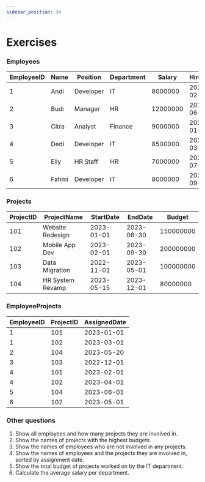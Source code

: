 ```yaml
---
sidebar_position: 34
---
```


# Exercises

### Employees

| EmployeeID | Name   | Position   | Department | Salary   | HireDate   |
|------------|--------|------------|------------|----------|------------|
| 1          | Andi   | Developer  | IT         | 8000000  | 2020-02-15 |
| 2          | Budi   | Manager    | HR         | 12000000 | 2019-06-01 |
| 3          | Citra  | Analyst    | Finance    | 9000000  | 2021-01-10 |
| 4          | Dedi   | Developer  | IT         | 8500000  | 2022-03-01 |
| 5          | Elly   | HR Staff   | HR         | 7000000  | 2023-07-01 |
| 6          | Fahmi  | Developer  | IT         | 8000000  | 2021-09-20 |

### Projects

| ProjectID | ProjectName        | StartDate  | EndDate    | Budget      |
|-----------|--------------------|------------|------------|-------------|
| 101       | Website Redesign   | 2023-01-01 | 2023-06-30 | 150000000   |
| 102       | Mobile App Dev     | 2023-02-01 | 2023-09-30 | 200000000   |
| 103       | Data Migration     | 2022-11-01 | 2023-05-01 | 100000000   |
| 104       | HR System Revamp   | 2023-05-15 | 2023-12-01 | 80000000    |

### EmployeeProjects

| EmployeeID | ProjectID | AssignedDate |
|------------|-----------|--------------|
| 1          | 101       | 2023-01-01   |
| 1          | 102       | 2023-03-01   |
| 2          | 104       | 2023-05-20   |
| 3          | 103       | 2022-12-01   |
| 4          | 101       | 2023-02-01   |
| 4          | 102       | 2023-04-01   |
| 5          | 104       | 2023-06-01   |
| 6          | 102       | 2023-05-01   |

### Other questions
1. Show all employees and how many projects they are involved in.
2. Show the names of projects with the highest budgets.
3. Show the names of employees who are not involved in any projects.
4. Show the names of employees and the projects they are involved in, sorted by assignment date.
5. Show the total budget of projects worked on by the IT department.
6. Calculate the average salary per department.